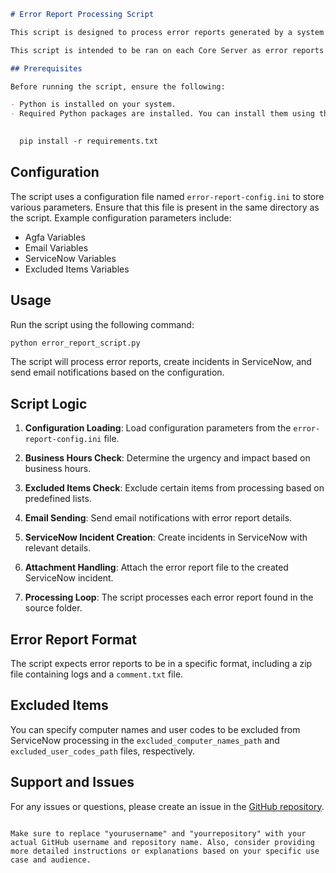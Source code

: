 ```markdown
# Error Report Processing Script

This script is designed to process error reports generated by a system and take appropriate actions, including creating incidents in ServiceNow and sending email notifications.

This script is intended to be ran on each Core Server as error reports can be saved on any Core Server behind the EI FQDN (VIP) as a scheduled task. This can be configured to run at the interval of your choice, for example every 5 minutes.

## Prerequisites

Before running the script, ensure the following:

- Python is installed on your system.
- Required Python packages are installed. You can install them using the following command:

 
  pip install -r requirements.txt
  ```

## Configuration

The script uses a configuration file named `error-report-config.ini` to store various parameters. Ensure that this file is present in the same directory as the script. Example configuration parameters include:

- Agfa Variables
- Email Variables
- ServiceNow Variables
- Excluded Items Variables

## Usage

Run the script using the following command:

```bash
python error_report_script.py
```

The script will process error reports, create incidents in ServiceNow, and send email notifications based on the configuration.

## Script Logic

1. **Configuration Loading**: Load configuration parameters from the `error-report-config.ini` file.

2. **Business Hours Check**: Determine the urgency and impact based on business hours.

3. **Excluded Items Check**: Exclude certain items from processing based on predefined lists.

4. **Email Sending**: Send email notifications with error report details.

5. **ServiceNow Incident Creation**: Create incidents in ServiceNow with relevant details.

6. **Attachment Handling**: Attach the error report file to the created ServiceNow incident.

7. **Processing Loop**: The script processes each error report found in the source folder.

## Error Report Format

The script expects error reports to be in a specific format, including a zip file containing logs and a `comment.txt` file.

## Excluded Items

You can specify computer names and user codes to be excluded from ServiceNow processing in the `excluded_computer_names_path` and `excluded_user_codes_path` files, respectively.

## Support and Issues

For any issues or questions, please create an issue in the [GitHub repository](https://github.com/mrjmc99/agfa-ei-client-error-reports/).

```

Make sure to replace "yourusername" and "yourrepository" with your actual GitHub username and repository name. Also, consider providing more detailed instructions or explanations based on your specific use case and audience.
